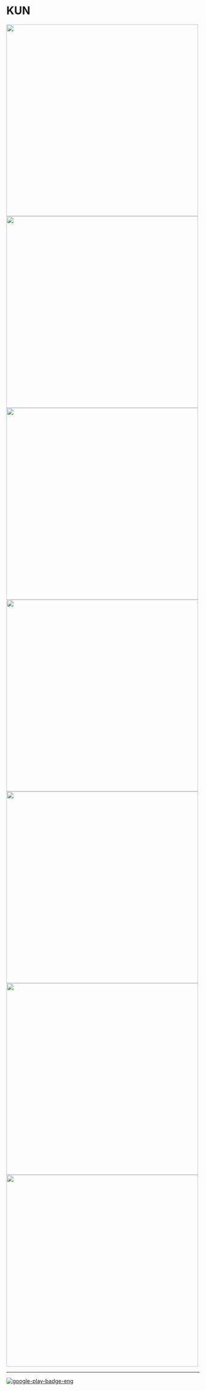 # KUN

<img src="https://user-images.githubusercontent.com/58127442/103857270-7f6f2000-50f9-11eb-9b08-376385042689.PNG" height="500"><img src="https://user-images.githubusercontent.com/58127442/103857703-526f3d00-50fa-11eb-85b4-ead62a623c4b.PNG" height="500">
<img src="https://user-images.githubusercontent.com/58127442/103857818-93ffe800-50fa-11eb-845e-dc52832668cd.PNG" height="500"><img src="https://user-images.githubusercontent.com/58127442/103857902-b42fa700-50fa-11eb-8282-ad920f1b6c82.PNG" height="500">
<img src="https://user-images.githubusercontent.com/58127442/103857973-d6292980-50fa-11eb-8b24-367d4e2a45dd.PNG" height="500"><img src="https://user-images.githubusercontent.com/58127442/103858010-eccf8080-50fa-11eb-8577-bd711a17f6bf.PNG" height="500">
<img src="https://user-images.githubusercontent.com/58127442/103858719-32d91400-50fc-11eb-9c0c-4697c33b5e5d.PNG" height="500">

---

[![google-play-badge-eng](https://user-images.githubusercontent.com/58127442/124698984-e93f7980-df24-11eb-9841-642c895e306f.png)](https://play.google.com/store/apps/details?id=com.kunotice.kunotice)
